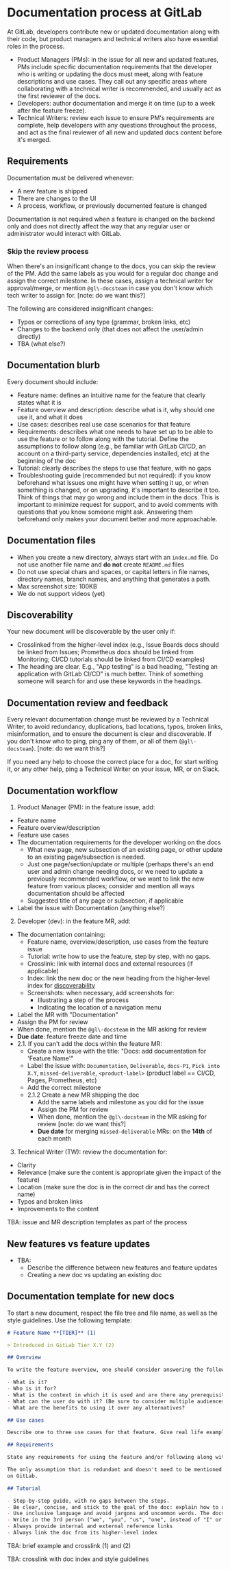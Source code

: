 # Documentation process at GitLab

At GitLab, developers contribute new or updated documentation along with their code, but product managers and technical writers also have essential roles in the process.

- Product Managers (PMs): in the issue for all new and updated features,
PMs include specific documentation requirements that the developer who is
writing or updating the docs must meet, along with feature descriptions
and use cases. They call out any specific areas where collaborating with
a technical writer is recommended, and usually act as the first reviewer
of the docs.
- Developers: author documentation and merge it on time (up to a week after
the feature freeze).
- Technical Writers: review each issue to ensure PM's requirements are complete,
help developers with any questions throughout the process, and act as the final
reviewer of all new and updated docs content before it's merged.

## Requirements

Documentation must be delivered whenever:

- A new feature is shipped
- There are changes to the UI
- A process, workflow, or previously documented feature is changed

Documentation is not required when a feature is changed on the backend
only and does not directly affect the way that any regular user or
administrator would interact with GitLab.

### Skip the review process

When there's an insignificant change to the docs, you can skip the review
of the PM. Add the same labels as you would for a regular doc change and
assign the correct milestone. In these cases, assign a technical writer
for approval/merge, or mention `@gl\-docsteam` in case you don't know
which tech writer to assign for. [note: do we want this?]

The following are considered insignificant changes:

- Typos or corrections of any type (grammar, broken links, etc)
- Changes to the backend only (that does not affect the user/admin directly)
- TBA (what else?)

## Documentation blurb

Every document should include:

- Feature name: defines an intuitive name for the feature that clearly
states what it is
- Feature overview and description: describe what is it, why should one
use it, and what it does
- Use cases: describes real use case scenarios for that feature
- Requirements: describes what one needs to have set up to be able to
use the feature or to follow along with the tutorial. Define the assumptions
to follow along (e.g., be familiar with GitLab CI/CD, an account on a
third-party service, dependencies installed, etc) at the beginning of the doc
- Tutorial: clearly describes the steps to use that feature, with no gaps
- Troubleshooting guide (recommended but not required): if you know beforehand what issues
one might have when setting it up, or when something is changed, or on upgrading, it's
important to describe it too. Think of things that may go wrong and include them in the
docs. This is important to minimize request for support, and to avoid comments with
questions that you know someone might ask. Answering them beforehand only makes your
document better and more approachable.

## Documentation files

- When you create a new directory, always start with an `index.md` file.
Do not use another file name and **do not** create `README.md` files
- Do not use special chars and spaces, or capital letters in file names,
directory names, branch names, and anything that generates a path.
- Max screenshot size: 100KB
- We do not support videos (yet)

## Discoverability

Your new document will be discoverable by the user only if:

- Crosslinked from the higher-level index (e.g., Issue Boards docs
should be linked from Issues; Prometheus docs should be linked from
Monitoring; CI/CD tutorials should be linked from CI/CD examples)
- The heading are clear. E.g., "App testing" is a bad heading, "Testing
an application with GitLab CI/CD" is much better. Think of something
someone will search for and use these keywords in the headings.

## Documentation review and feedback

Every relevant documentation change must be reviewed by a Technical Writer,
to avoid redundancy, duplications, bad locations, typos, broken links, misinformation,
and to ensure the document is clear and discoverable. If you don't know who to
ping, ping any of them, or all of them (`@gl\-docsteam`). [note: do we want this?]

If you need any help to choose the correct place for a doc, for start
writing it, or any other help, ping a Technical Writer on your issue, MR, or on Slack.

## Documentation workflow

1. Product Manager (PM): in the feature issue, add:
  - Feature name
  - Feature overview/description
  - Feature use cases
  - The documentation requirements for the developer working on the docs
    - What new page, new subsection of an existing page, or other update to an existing page/subsection is needed.
    - Just one page/section/update or multiple (perhaps there's an end user and admin change needing docs, or we need to update a previously recommended workflow, or we want to link the new feature from various places; consider and mention all ways documentation should be affected
    - Suggested title of any page or subsection, if applicable
  - Label the issue with Documentation (anything else?)

2. Developer (dev): in the feature MR, add:
  - The documentation containing:
    - Feature name, overview/description, use cases from the feature issue
    - Tutorial: write how to use the feature, step by step, with no gaps.
    - Crosslink: link with internal docs and external resources (if applicable)
    - Index: link the new doc or the new heading from the higher-level index for [discoverability](#discoverability)
    - Screenshots: when necessary, add screenshots for:
      - Illustrating a step of the process
      - Indicating the location of a navigation menu
  - Label the MR with "Documentation"
  - Assign the PM for review
  - When done, mention the `@gl\-docsteam` in the MR asking for review
  - **Due date**: feature freeze date and time
  - 2.1. If you can't add the docs within the feature MR:
      - Create a new issue with the title: "Docs: add documentation for 'Feature Name'"
      - Label the issue with: `Documentation`, `Deliverable`, `docs-P1`, `Pick into X.Y`, `missed-deliverable`, `<product-label>` (product label == CI/CD, Pages, Prometheus, etc)
      - Add the correct milestone
      - 2.1.2 Create a new MR shipping the doc
          - Add the same labels and milestone as you did for the issue
          - Assign the PM for review
          - When done, mention the `@gl\-docsteam` in the MR asking for review [note: do we want this?]
          - **Due date** for merging `missed-deliverable` MRs: on the **14th** of each month
3. Technical Writer (TW): review the documentation for:
  - Clarity
  - Relevance (make sure the content is appropriate given the impact of the feature)
  - Location (make sure the doc is in the correct dir and has the correct name)
  - Typos and broken links
  - Improvements to the content

TBA: issue and MR description templates as part of the process

## New features vs feature updates

- TBA:
  - Describe the difference between new features and feature updates
  - Creating a new doc vs updating an existing doc

## Documentation template for new docs

To start a new document, respect the file tree and file name,
as well as the style guidelines. Use the following template:

```md
# Feature Name **[TIER]** (1)

> Introduced in GitLab Tier X.Y (2)

## Overview

To write the feature overview, one should consider answering the following questions:

- What is it?
- Who is it for?
- What is the context in which it is used and are there any prerequisites/requirements?
- What can the user do with it? (Be sure to consider multiple audiences, like GitLab admin and developer-user.)
- What are the benefits to using it over any alternatives?

## Use cases

Describe one to three use cases for that feature. Give real life examples.

## Requirements

State any requirements for using the feature and/or following along with the tutorial.

The only assumption that is redundant and doesn't need to be mentioned is having an account
on GitLab.

## Tutorial

- Step-by-step guide, with no gaps between the steps.
- Be clear, concise, and stick to the goal of the doc: explain how to use that feature. Do not use fancy words.
- Use inclusive language and avoid jargons and uncommon words. The docs should be clear and very easy to understand.
- Write in the 3rd person ("we", "you", "us", "one", instead of "I" or "me")
- Always provide internal and external reference links
- Always link the doc from its higher-level index
```

TBA: brief example and crosslink (1) and (2)

TBA: crosslink with doc index and style guidelines
